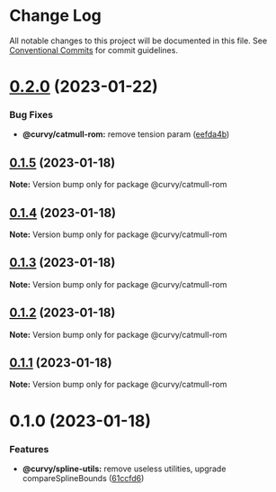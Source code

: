 # Change Log

All notable changes to this project will be documented in this file.
See [Conventional Commits](https://conventionalcommits.org) for commit guidelines.

# [0.2.0](https://github.com/tkofh/curvy/compare/@curvy/catmull-rom@0.1.5...@curvy/catmull-rom@0.2.0) (2023-01-22)

### Bug Fixes

- **@curvy/catmull-rom:** remove tension param ([eefda4b](https://github.com/tkofh/curvy/commit/eefda4b1a825b4c7b3e86a658d0aa320c56de01c))

## [0.1.5](https://github.com/tkofh/curvy/compare/@curvy/catmull-rom@0.1.4...@curvy/catmull-rom@0.1.5) (2023-01-18)

**Note:** Version bump only for package @curvy/catmull-rom

## [0.1.4](https://github.com/tkofh/curvy/compare/@curvy/catmull-rom@0.1.3...@curvy/catmull-rom@0.1.4) (2023-01-18)

**Note:** Version bump only for package @curvy/catmull-rom

## [0.1.3](https://github.com/tkofh/curvy/compare/@curvy/catmull-rom@0.1.2...@curvy/catmull-rom@0.1.3) (2023-01-18)

**Note:** Version bump only for package @curvy/catmull-rom

## [0.1.2](https://github.com/tkofh/curvy/compare/@curvy/catmull-rom@0.1.1...@curvy/catmull-rom@0.1.2) (2023-01-18)

**Note:** Version bump only for package @curvy/catmull-rom

## [0.1.1](https://github.com/tkofh/curvy/compare/@curvy/catmull-rom@0.1.0...@curvy/catmull-rom@0.1.1) (2023-01-18)

**Note:** Version bump only for package @curvy/catmull-rom

# 0.1.0 (2023-01-18)

### Features

- **@curvy/spline-utils:** remove useless utilities, upgrade compareSplineBounds ([61ccfd6](https://github.com/tkofh/curvy/commit/61ccfd6f143ca3de1f6aa4c09c15256427dab257))
